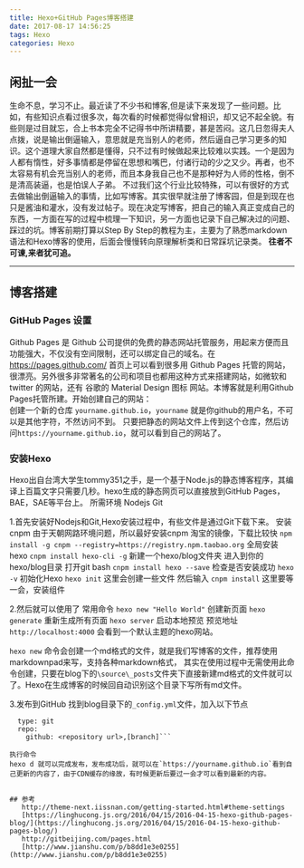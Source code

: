 ```yaml
---
title: Hexo+GitHub Pages博客搭建
date: 2017-08-17 14:56:25
tags: Hexo
categories: Hexo
---
```


## 闲扯一会
生命不息，学习不止。最近读了不少书和博客,但是读下来发现了一些问题。比如，有些知识点看过很多次，每次看的时候都觉得似曾相识，却又记不起全貌。有些则是过目就忘，合上书本完全不记得书中所讲精要，甚是苦闷。这几日忽得夫人点拨，说是输出倒逼输入，意思就是充当别人的老师，然后逼自己学习更多的知识。这个道理大家自然都是懂得，只不过有时候做起来比较难以实践。一个是因为人都有惰性，好多事情都是停留在思想和嘴巴，付诸行动的少之又少。再者，也不太容易有机会充当别人的老师，而且本身我自己也不是那种好为人师的性格，倒不是清高装逼，也是怕误人子弟。
不过我们这个行业比较特殊，可以有很好的方式去做输出倒逼输入的事情，比如写博客。其实很早就注册了博客园，但是到现在也只是酱油和灌水，没有发过帖子。现在决定写博客，把自己的输入真正变成自己的东西，一方面在写的过程中梳理一下知识，另一方面也记录下自己解决过的问题、踩过的坑。博客前期打算以Step By Step的教程为主，主要为了熟悉markdown语法和Hexo博客的使用，后面会慢慢转向原理解析类和日常踩坑记录类。
**往者不可谏,来者犹可追。**

---

## 博客搭建
### GitHub Pages 设置
   Github Pages 是 Github 公司提供的免费的静态网站托管服务，用起来方便而且功能强大，不仅没有空间限制，还可以绑定自己的域名。在 https://pages.github.com/ 首页上可以看到很多用 Github Pages 托管的网站，很漂亮。另外很多非常著名的公司和项目也都用这种方式来搭建网站，如微软和 twitter 的网站，还有 谷歌的 Material Design 图标 网站。本博客就是利用Github Pages托管所建。开始创建自己的网站：  
   创建一个新的仓库  `yourname.github.io`，`yourname` 就是你github的用户名，不可以是其他字符，不然访问不到。
   只要把静态的网站文件上传到这个仓库，然后访问`https://yourname.github.io`，就可以看到自己的网站了。
### 安装Hexo
   Hexo出自台湾大学生tommy351之手，是一个基于Node.js的静态博客程序，其编译上百篇文字只需要几秒。hexo生成的静态网页可以直接放到GitHub Pages，BAE，SAE等平台上。
   所需环境
   Nodejs
   Git
   
1.首先安装好Nodejs和Git,Hexo安装过程中，有些文件是通过Git下载下来。
安装cnpm 由于天朝网路环境问题，所以最好安装cnpm 淘宝的镜像，下载比较快
`npm install -g cnpm --registry=https://registry.npm.taobao.org`
全局安装hexo
`cnpm install hexo-cli -g`
新建一个hexo/blog文件夹
进入到你的hexo/blog目录
打开git bash
`cnpm install hexo --save`
检查是否安装成功
`hexo -v`
初始化Hexo
`hexo init`
这里会创建一些文件
然后输入
`cnpm install`
这里要等一会，安装组件

2.然后就可以使用了
常用命令
`hexo new "Hello World"` 创建新页面
`hexo generate` 重新生成所有页面
`hexo server` 启动本地预览  预览地址 `http://localhost:4000`
 会看到一个默认主题的hexo网站。

 `hexo new` 命令会创建一个md格式的文件，就是我们写博客的文件，推荐使用markdownpad来写，支持各种markdown格式，
 其实在使用过程中无需使用此命令创建，只要在blog下的`\source\_posts`文件夹下直接新建md格式的文件就可以了。Hexo在生成博客的时候回自动识别这个目录下写所有md文件。

3.发布到GitHub
 找到blog目录下的`_config.yml`文件，加入以下节点
```deploy:
  type: git
  repo:
    github: <repository url>,[branch]```

执行命令
hexo d 就可以完成发布，发布成功后，就可以在`https://yourname.github.io`看到自己更新的内容了，由于CDN缓存的缘故，有时候更新后要过一会才可以看到最新的内容。


## 参考
   http://theme-next.iissnan.com/getting-started.html#theme-settings
   [https://linghucong.js.org/2016/04/15/2016-04-15-hexo-github-pages-blog/](https://linghucong.js.org/2016/04/15/2016-04-15-hexo-github-pages-blog/)
   http://gitbeijing.com/pages.html
   [http://www.jianshu.com/p/b8dd1e3e0255](http://www.jianshu.com/p/b8dd1e3e0255)
